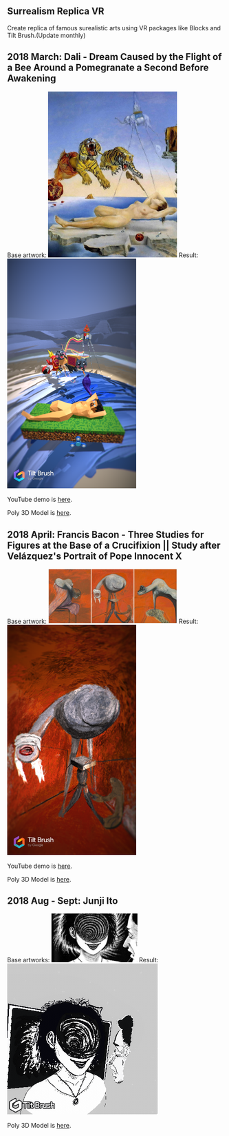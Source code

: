 Surrealism Replica VR
--------------

Create replica of famous surealistic arts using VR packages like Blocks and Tilt Brush.(Update monthly)

## 2018 March: Dali - Dream Caused by the Flight of a Bee Around a Pomegranate a Second Before Awakening

Base artwork: <img src="https://github.com/diglungdig/Surrealism-Replica-VR/blob/master/Project1%20Dali/dream-caused-by-the-flight-of-a-bee.jpg" width="300"> Result: <img src="https://github.com/diglungdig/Surrealism-Replica-VR/blob/master/Project1%20Dali/Screenshot1.png" width="300">

YouTube demo is [here](https://www.youtube.com/watch?v=cRWvGMMDRac).

Poly 3D Model is [here](https://poly.google.com/view/ezys50uCrFK). 


## 2018 April: Francis Bacon - Three Studies for Figures at the Base of a Crucifixion || Study after Velázquez's Portrait of Pope Innocent X

Base artwork: <img src="https://github.com/diglungdig/Surrealism-Replica-VR/blob/master/Project2%20Francis%20Bacon/CrucificationSet.jpg" width="300"> Result: <img src="https://github.com/diglungdig/Surrealism-Replica-VR/blob/master/Project2%20Francis%20Bacon/Untitled_5_06.png" width="300">

YouTube demo is [here](https://www.youtube.com/watch?v=zAI71bQRIH4).

Poly 3D Model is [here](https://poly.google.com/view/0omHISYCvTX). 


## 2018 Aug - Sept: Junji Ito

Base artworks: <img src="https://github.com/diglungdig/Surrealism-Replica-VR/blob/master/Project3%20Junji%20Ito/1.jpeg" width="200"> Result: <img src="https://github.com/diglungdig/Surrealism-Replica-VR/blob/master/Project3%20Junji%20Ito/VR_Junji_Gif.gif" width="350">

Poly 3D Model is [here](https://poly.google.com/view/2pFx_0kPUQB). 

[Unlicense]: http://unlicense.org/
